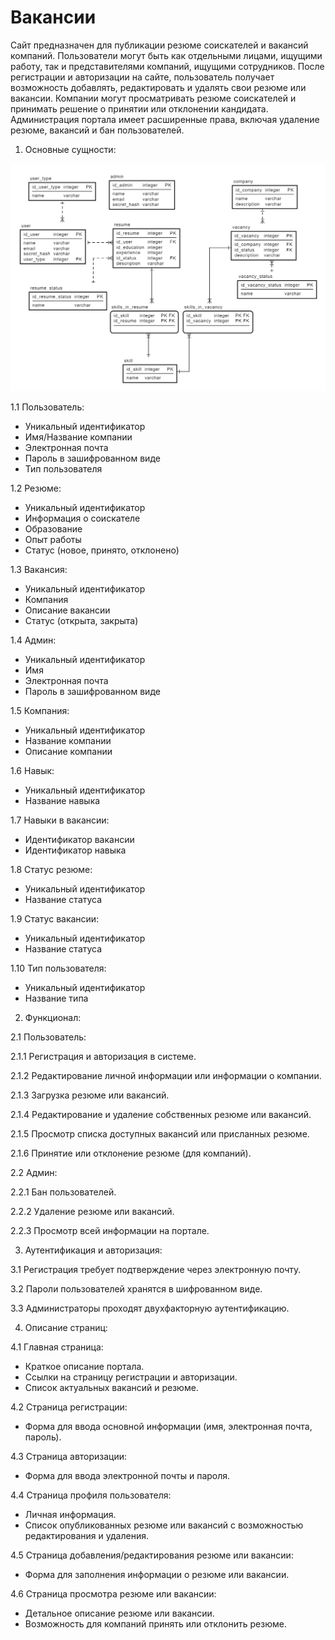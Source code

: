# Вакансии
Сайт предназначен для публикации резюме соискателей и вакансий компаний. Пользователи могут быть как отдельными лицами, ищущими работу, так и представителями компаний, ищущими сотрудников. После регистрации и авторизации на сайте, пользователь получает возможность добавлять, редактировать и удалять свои резюме или вакансии. Компании могут просматривать резюме соискателей и принимать решение о принятии или отклонении кандидата. Администрация портала имеет расширенные права, включая удаление резюме, вакансий и бан пользователей.

1. Основные сущности:

![model](https://github.com/Sasha1517875/Vacancy/blob/master/model.png)

1.1 Пользователь:
- Уникальный идентификатор
- Имя/Название компании
- Электронная почта
- Пароль в зашифрованном виде
- Тип пользователя

1.2 Резюме:
- Уникальный идентификатор
- Информация о соискателе
- Образование
- Опыт работы
- Статус (новое, принято, отклонено)

1.3 Вакансия:
- Уникальный идентификатор
- Компания
- Описание вакансии
- Статус (открыта, закрыта)

1.4 Админ:
- Уникальный идентификатор
- Имя
- Электронная почта
- Пароль в зашифрованном виде

1.5 Компания:
- Уникальный идентификатор
- Название компании
- Описание компании

1.6 Навык:
- Уникальный идентификатор
- Название навыка

1.7 Навыки в вакансии:
- Идентификатор вакансии
- Идентификатор навыка

1.8 Статус резюме:
- Уникальный идентификатор
- Название статуса

1.9 Статус вакансии:
- Уникальный идентификатор
- Название статуса

1.10 Тип пользователя:
- Уникальный идентификатор
- Название типа

2. Функционал:

2.1 Пользователь:

2.1.1 Регистрация и авторизация в системе.

2.1.2 Редактирование личной информации или информации о компании.

2.1.3 Загрузка резюме или вакансий.

2.1.4 Редактирование и удаление собственных резюме или вакансий.

2.1.5 Просмотр списка доступных вакансий или присланных резюме.

2.1.6 Принятие или отклонение резюме (для компаний).

2.2 Админ:

2.2.1 Бан пользователей.

2.2.2 Удаление резюме или вакансий.

2.2.3 Просмотр всей информации на портале.

3. Аутентификация и авторизация:

3.1 Регистрация требует подтверждение через электронную почту.

3.2 Пароли пользователей хранятся в шифрованном виде.

3.3 Администраторы проходят двухфакторную аутентификацию.

4. Описание страниц:

4.1 Главная страница:
- Краткое описание портала.
- Ссылки на страницу регистрации и авторизации.
- Список актуальных вакансий и резюме.

4.2 Страница регистрации:
- Форма для ввода основной информации (имя, электронная почта, пароль).

4.3 Страница авторизации:
- Форма для ввода электронной почты и пароля.

4.4 Страница профиля пользователя:
- Личная информация.
- Список опубликованных резюме или вакансий с возможностью редактирования и удаления.
  
4.5 Страница добавления/редактирования резюме или вакансии:
- Форма для заполнения информации о резюме или вакансии.

4.6 Страница просмотра резюме или вакансии:
- Детальное описание резюме или вакансии.
- Возможность для компаний принять или отклонить резюме.
